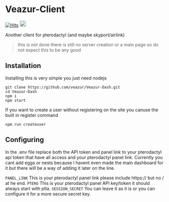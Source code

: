 # Veazur-Client
[![Hits](https://hits.seeyoufarm.com/api/count/incr/badge.svg?url=https%3A%2F%2Fgithub.com%2Fveazur%2FVeazur-Dash&count_bg=%2379C83D&title_bg=%23555555&icon=&icon_color=%23E7E7E7&title=veiws&edge_flat=false)](https://hits.seeyoufarm.com)
<a  href="https://github.com/veazur/Veazur-Dash/stargazers"><img src="https://img.shields.io/github/stars/veazur/Veazur-Dash?label=%E2%AD%90" height="20"/></a>


Another client for pterodactyl (and maybe skyport/airlink)

> this is not done there is still no server creation or a main page so do not expect this to be any good

## Installation
Installing this is very simple you just need nodejs

```
git clone https://github.com/veazur/Veazur-Dash.git
cd Veazur-Dash
npm i
npm start
```

If you want to create a user without registering on the site you canuse the built in register command

```
npm run createuser
```

## Configuring

In the .env file replace both the API token and panel link to your pterodactyl api token that have all access and your pterodactyl panel link. Currently you cant add eggs or nests because I havent even made the main dashboard for it but there will be a way of adding it later on the line.

`PANEL_LINK` This is your pterodactyl panel link please include https:// but no / at he end.
`PTERO` This is your pterodactyl panel API key/token it should always start with ptla.
`SESSION_SECRET` You can leave it as it is or you can configure it for a more secure secret key.
